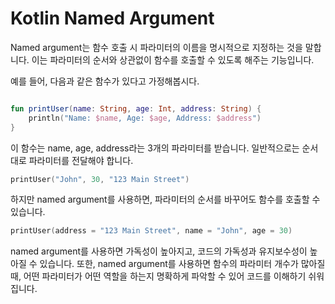 # Kotlin Named Argument

Named argument는 함수 호출 시 파라미터의 이름을 명시적으로 지정하는 것을 말합니다. 이는 파라미터의 순서와 상관없이 함수를 호출할 수 있도록 해주는 기능입니다.

예를 들어, 다음과 같은 함수가 있다고 가정해봅시다.

```kotlin

fun printUser(name: String, age: Int, address: String) {
    println("Name: $name, Age: $age, Address: $address")
}

```

이 함수는 name, age, address라는 3개의 파라미터를 받습니다. 일반적으로는 순서대로 파라미터를 전달해야 합니다.

```kotlin
printUser("John", 30, "123 Main Street")
```

하지만 named argument를 사용하면, 파라미터의 순서를 바꾸어도 함수를 호출할 수 있습니다.

```kotlin
printUser(address = "123 Main Street", name = "John", age = 30)
```

named argument를 사용하면 가독성이 높아지고, 코드의 가독성과 유지보수성이 높아질 수 있습니다. 또한, named argument를 사용하면 함수의 파라미터 개수가 많아질 때, 어떤 파라미터가 어떤 역할을 하는지 명확하게 파악할 수 있어 코드를 이해하기 쉬워집니다.